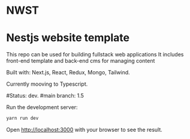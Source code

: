 # NWST
# Nestjs website template 

This repo can be used for building fullstack web applications
It includes front-end template and back-end cms for managing content

Built with: Next.js, React, Redux, Mongo, Tailwind.

Currently mooving to Typescript.

#Status: dev.
#main branch: 1.5

Run the development server:

```bash
yarn run dev
```

Open [http://localhost:3000](http://localhost:3000) with your browser to see the result.

